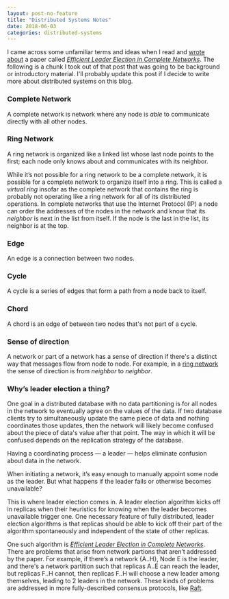 ```yaml
---
layout: post-no-feature
title: "Distributed Systems Notes"
date: 2018-06-03
categories: distributed-systems
---
```


I came across some unfamiliar terms and ideas when I read and [wrote
about](/2018/05/a-leader-election-algo.html) a paper called *[Efficient Leader
Election in Complete
Networks](https://ieeexplore.ieee.org/document/1386052/?reload=true)*. The
following is a chunk I took out of that post that was going to be background or
introductory material. I'll probably update this post if I decide to write more
about distributed systems on this blog.

### Complete Network

A complete network is network where any node is *able* to communicate directly
with all other nodes.

### Ring Network

A ring network is organized like a linked list whose last node points to the
first; each node only knows about and communicates with its neighbor.

While it’s not possible for a ring network to be a complete network, it is
possible for a complete network to organize itself into a ring. This is called a
*virtual ring* insofar as the complete network that contains the ring is
probably not operating like a ring network for all of its distributed
operations. In complete networks that use the Internet Protocol (IP) a node can
order the addresses of the nodes in the network and know that its *neighbor* is
next in the list from itself. If the node is the last in the list, its neighbor
is at the top.

### Edge

An edge is a connection between two nodes.

### Cycle

A cycle is a series of edges that form a path from a node back to itself.

### Chord

A chord is an edge of between two nodes that's not part of a cycle.

### Sense of direction

A network or part of a network has a sense of direction if there's a distinct
way that messages flow from node to node. For example, in a [ring
network](#ring-network) the sense of direction is from *neighbor* to *neighbor*.

### Why’s leader election a thing?

One goal in a distributed database with no data partitioning is for all nodes in
the network to eventually agree on the values of the data. If two database
clients try to simultaneously update the same piece of data and nothing
coordinates those updates, then the network will likely become confused about
the piece of data's value after that point. The way in which it will be confused
depends on the replication strategy of the database.

Having a coordinating process — a leader — helps eliminate confusion about data
in the network.

When initiating a network, it’s easy enough to manually appoint some node as the
leader. But what happens if the leader fails or otherwise becomes unavailable?

This is where leader election comes in. A leader election algorithm kicks off in
replicas when their heuristics for knowing when the leader becomes unavailable
trigger one. One necessary feature of fully distributed, leader election
algorithms is that replicas should be able to kick off their part of the
algorithm spontaneously and independent of the state of other replicas.

One such algorithm is *[Efficient Leader Election in Complete
Networks](/2018/05/a-leader-election-algo.html)*. There are problems that arise
from network partions that aren’t addressed by the paper. For example, if
there’s a network {A..H}, Node E is the leader, and there's a network partition
such that replicas A..E can reach the leader, but replicas F..H cannot, then
replicas F..H will choose a new leader among themselves, leading to 2 leaders in
the network. These kinds of problems are addressed in more fully-described
consensus protocols, like [Raft](https://raft.github.io/raft.pdf).
